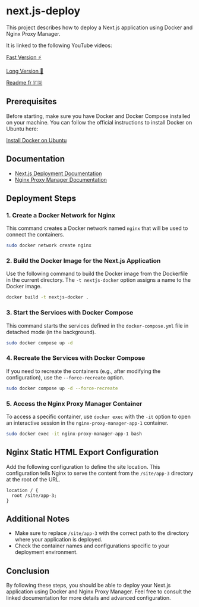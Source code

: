 # next.js-deploy

This project describes how to deploy a Next.js application using Docker and Nginx Proxy Manager.

It is linked to the following YouTube videos:

[Fast Version ⚡](youtu.be/sCzHpMbZ8Go)

[Long Version 🐢](youtu.be/68x-eVevEG4)

[Readme fr 🇫🇷](https://github.com/fab-uleuh/next.js-deploy/blob/main/README.md)

## Prerequisites

Before starting, make sure you have Docker and Docker Compose installed on your machine. You can follow the official instructions to install Docker on Ubuntu here:

[Install Docker on Ubuntu](https://docs.docker.com/engine/install/ubuntu/)

## Documentation

- [Next.js Deployment Documentation](https://nextjs.org/docs/app/building-your-application/deploying)
- [Nginx Proxy Manager Documentation](https://nginxproxymanager.com/setup/)

## Deployment Steps

### 1. Create a Docker Network for Nginx

This command creates a Docker network named `nginx` that will be used to connect the containers.

```sh
sudo docker network create nginx
```

### 2. Build the Docker Image for the Next.js Application

Use the following command to build the Docker image from the Dockerfile in the current directory. The `-t nextjs-docker` option assigns a name to the Docker image.

```sh
docker build -t nextjs-docker .
```

### 3. Start the Services with Docker Compose

This command starts the services defined in the `docker-compose.yml` file in detached mode (in the background).

```sh
sudo docker compose up -d
```

### 4. Recreate the Services with Docker Compose

If you need to recreate the containers (e.g., after modifying the configuration), use the `--force-recreate` option.

```sh
sudo docker compose up -d --force-recreate
```

### 5. Access the Nginx Proxy Manager Container

To access a specific container, use `docker exec` with the `-it` option to open an interactive session in the `nginx-proxy-manager-app-1` container.

```sh
sudo docker exec -it nginx-proxy-manager-app-1 bash
```

## Nginx Static HTML Export Configuration

Add the following configuration to define the site location. This configuration tells Nginx to serve the content from the `/site/app-3` directory at the root of the URL.

```nginx
location / {
  root /site/app-3;
}
```

## Additional Notes

- Make sure to replace `/site/app-3` with the correct path to the directory where your application is deployed.
- Check the container names and configurations specific to your deployment environment.

## Conclusion

By following these steps, you should be able to deploy your Next.js application using Docker and Nginx Proxy Manager. Feel free to consult the linked documentation for more details and advanced configuration.